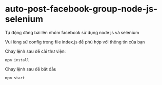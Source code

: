 # auto-post-facebook-group-node-js-selenium
 Tự động đăng bài lên nhóm facebook sử dụng node js và selenium
 
 Vui lòng sử config trong file index.js để phù hợp với thông tin của bạn
 
 Chạy lệnh sau để cài thư viện: 
 
	npm install
	
 Chạy lệnh sau để bắt đầu
 
    npm start
